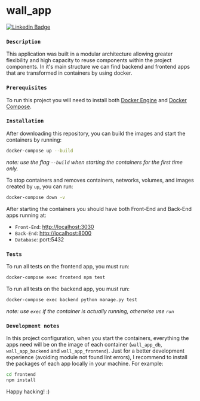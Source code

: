 # wall_app
[![Linkedin Badge](https://img.shields.io/badge/-alexandre-blue?style=flat-square&logo=Linkedin&logoColor=white&link=https://www.linkedin.com/in/alexandre-anicio/)](https://www.linkedin.com/in/alexandre-anicio/)

### `Description`
This application was built in a modular architecture allowing greater flexibility and high capacity to reuse components within the project components. In it's main structure we can find backend and frontend apps that are transformed in containers by using docker. 


### `Prerequisites`
To run this project you will need to install both [Docker Engine](https://docs.docker.com/get-docker/) and [Docker Compose](https://docs.docker.com/compose/install/).

### `Installation`
After downloading this repository, you can build the images and start the containers by running:
```bash
docker-compose up --build
```
_note: use the flag `--build` when starting the containers for the first time only._

To stop containers and removes containers, networks, volumes, and images created by `up`, you can run:
```bash
docker-compose down -v
```

After starting the containers you should have both Front-End and Back-End apps running at:
- `Front-End`: [http://localhost:3030](http://localhost:3030)
- `Back-End`: [http://localhost:8000](http://localhost:8000)
- `Database`: port:5432


### `Tests`

To run all tests on the frontend app, you must run:
```bash
docker-compose exec frontend npm test
```

To run all tests on the backend app, you must run:
```bash
docker-compose exec backend python manage.py test
```
_note: use `exec` if the container is actually running, otherwise use `run`_

### `Development notes`
In this project configuration, when you start the containers, everything the apps need will be on the image of each container (`wall_app_db`, `wall_app_backend` and `wall_app_frontend`). Just for a better development experience (avoiding module not found lint errors), I recommend to install the packages of each app locally in your machine. For example:
```bash
cd frontend
npm install
```

Happy hacking! :)
